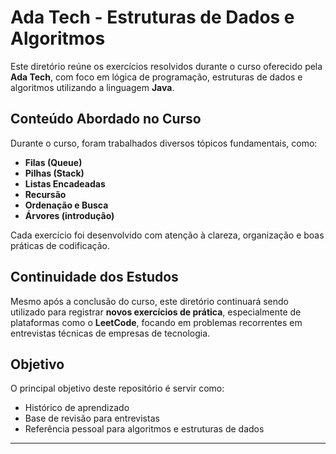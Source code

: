 # Ada Tech - Estruturas de Dados e Algoritmos

Este diretório reúne os exercícios resolvidos durante o curso oferecido pela **Ada Tech**, com foco em lógica de programação, estruturas de dados e algoritmos utilizando a linguagem **Java**.

## Conteúdo Abordado no Curso

Durante o curso, foram trabalhados diversos tópicos fundamentais, como:

- **Filas (Queue)**
- **Pilhas (Stack)**
- **Listas Encadeadas**
- **Recursão**
- **Ordenação e Busca**
- **Árvores (introdução)**

Cada exercício foi desenvolvido com atenção à clareza, organização e boas práticas de codificação.

## Continuidade dos Estudos

Mesmo após a conclusão do curso, este diretório continuará sendo utilizado para registrar **novos exercícios de prática**, especialmente de plataformas como o **LeetCode**, focando em problemas recorrentes em entrevistas técnicas de empresas de tecnologia.

## Objetivo

O principal objetivo deste repositório é servir como:

- Histórico de aprendizado
- Base de revisão para entrevistas
- Referência pessoal para algoritmos e estruturas de dados

---

